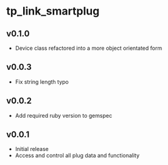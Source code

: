 # tp_link_smartplug

## v0.1.0

- Device class refactored into a more object orientated form

## v0.0.3

- Fix string length typo

## v0.0.2

- Add required ruby version to gemspec

## v0.0.1

- Initial release
- Access and control all plug data and functionality

